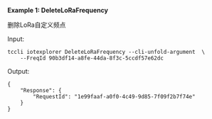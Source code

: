 **Example 1: DeleteLoRaFrequency**

删除LoRa自定义频点

Input: 

```
tccli iotexplorer DeleteLoRaFrequency --cli-unfold-argument  \
    --FreqId 90b3df14-a8fe-44da-8f3c-5ccdf57e62dc
```

Output: 
```
{
    "Response": {
        "RequestId": "1e99faaf-a0f0-4c49-9d85-7f09f2b7f74e"
    }
}
```

